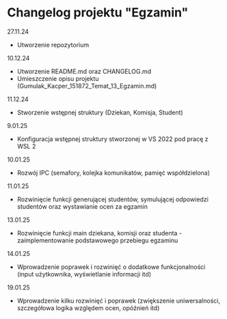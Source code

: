 # Changelog projektu "Egzamin"

27.11.24
- Utworzenie repozytorium

10.12.24
- Utworzenie README.md oraz CHANGELOG.md
- Umieszczenie opisu projektu (Gumulak_Kacper_151872_Temat_13_Egzamin.md)

11.12.24
- Stworzenie wstępnej struktury (Dziekan, Komisja, Student)

9.01.25
- Konfiguracja wstępnej struktury stworzonej w VS 2022 pod pracę z WSL 2

10.01.25
- Rozwój IPC (semafory, kolejka komunikatów, pamięć współdzielona)

11.01.25
- Rozwinięcie funkcji generującej studentów, symulującej odpowiedzi studentów oraz wystawianie ocen za egzamin

13.01.25
- Rozwinięcie funkcji main dziekana, komisji oraz studenta - zaimplementowanie podstawowego przebiegu egzaminu

14.01.25
- Wprowadzenie poprawek i rozwinięć o dodatkowe funkcjonalności (input użytkownika, wyświetlanie informacji itd)

19.01.25
- Wprowadzenie kilku rozwinięć i poprawek (zwiększenie uniwersalności, szczegółowa logika względem ocen, opóźnień itd)
